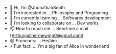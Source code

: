 - 👋 Hi, I’m @JhonathanSmith
- 👀 I’m interested in ... Philosophy and Programing
- 🌱 I’m currently learning ... Softwares development
- 💞️ I’m looking to collaborate on ... Dev works
- 📫 How to reach me ... Send-me a mail (Arthurguilhermewmp0@gmail.com)
- 😄 Pronouns: ... He/him
- ⚡ Fun fact: ... i'm a big fan of Alice in wonderland

<!---
JhonathanSmith/JhonathanSmith is a ✨ special ✨ repository because its `README.md` (this file) appears on your GitHub profile.
You can click the Preview link to take a look at your changes.
--->
